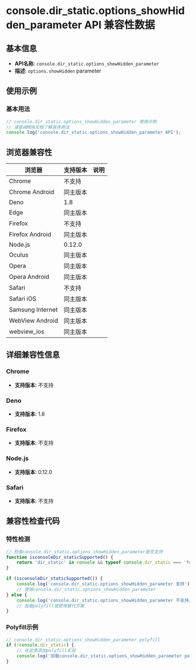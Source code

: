 # console.dir_static.options_showHidden_parameter API 兼容性数据

## 基本信息

- **API名称**: `console.dir_static.options_showHidden_parameter`
- **描述**: `options.showHidden` parameter

## 使用示例

### 基本用法

```javascript
// console.dir_static.options_showHidden_parameter 使用示例
// 请查阅MDN文档了解具体用法
console.log('console.dir_static.options_showHidden_parameter API');
```

## 浏览器兼容性

| 浏览器 | 支持版本 | 说明 |
|--------|----------|------|
| Chrome | 不支持 |  |
| Chrome Android | 同主版本 |  |
| Deno | 1.8 |  |
| Edge | 同主版本 |  |
| Firefox | 不支持 |  |
| Firefox Android | 同主版本 |  |
| Node.js | 0.12.0 |  |
| Oculus | 同主版本 |  |
| Opera | 同主版本 |  |
| Opera Android | 同主版本 |  |
| Safari | 不支持 |  |
| Safari iOS | 同主版本 |  |
| Samsung Internet | 同主版本 |  |
| WebView Android | 同主版本 |  |
| webview_ios | 同主版本 |  |

## 详细兼容性信息

### Chrome

- **支持版本**: 不支持

### Deno

- **支持版本**: 1.8

### Firefox

- **支持版本**: 不支持

### Node.js

- **支持版本**: 0.12.0

### Safari

- **支持版本**: 不支持

## 兼容性检查代码

### 特性检测

```javascript
// 检查console.dir_static.options_showHidden_parameter是否支持
function isconsoleDir_staticSupported() {
    return 'dir_static' in console && typeof console.dir_static === 'function';
}

if (isconsoleDir_staticSupported()) {
    console.log('console.dir_static.options_showHidden_parameter 支持');
    // 使用console.dir_static.options_showHidden_parameter
} else {
    console.log('console.dir_static.options_showHidden_parameter 不支持，需要polyfill');
    // 加载polyfill或使用替代方案
}
```

### Polyfill示例

```javascript
// console.dir_static.options_showHidden_parameter polyfill
if (!console.dir_static) {
    // 在这里添加polyfill实现
    console.log('加载console.dir_static.options_showHidden_parameter polyfill');
}
```

